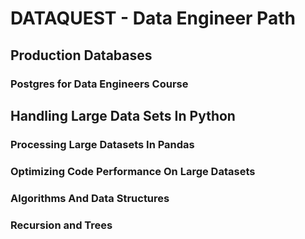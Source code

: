 # DATAQUEST - Data Engineer Path


## Production Databases

### Postgres for Data Engineers Course


## Handling Large Data Sets In Python

### Processing Large Datasets In Pandas

### Optimizing Code Performance On Large Datasets

### Algorithms And Data Structures

### Recursion and Trees
